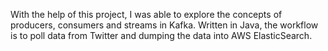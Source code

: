 With the help of this project, I was able to explore the concepts of producers, consumers and streams in Kafka. Written in Java, the workflow is to poll data from Twitter and dumping the data into AWS ElasticSearch.
